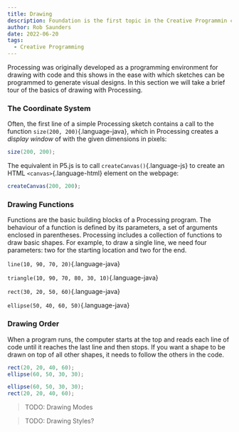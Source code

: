 ```yaml
---
title: Drawing
description: Foundation is the first topic in the Creative Programmin course.
author: Rob Saunders
date: 2022-06-20
tags:
  - Creative Programming
---
```


Processing was originally developed as a programming environment for drawing with code and this shows in the ease with which sketches can be programmed to generate visual designs. In this section we will take a brief tour of the basics of drawing with Processing.

### The Coordinate System
Often, the first line of a simple Processing sketch contains a call to the function `size(200, 200)`{.language-java}, which in Processing creates a _display window_ of with the given dimensions in pixels:  
```java
size(200, 200);
```

The equivalent in P5.js is to call `createCanvas()`{.language-js} to create an HTML `<canvas>`{.language-html} element on the webpage:
```js
createCanvas(200, 200);
```

### Drawing Functions
Functions are the basic building blocks of a Processing program. The behaviour of a function is defined by its parameters, a set of arguments enclosed in parentheses. Processing includes a collection of functions to draw basic shapes. For example, to draw a single line, we need four parameters: two for the starting location and two for the end.

<div id="line_sketch_container"></div>

`line(10, 90, 70, 20)`{.language-java}

<script>
  const line_sketch = p => {
    p.setup = function() {
      p.createCanvas(100, 100);
      p.background(255 - 32);
      p.line(10, 90, 70, 20);
    };
  };
  new p5(line_sketch, "line_sketch_container");
</script>

<div id="triangle_sketch_container"></div>

`triangle(10, 90, 70, 80, 30, 10)`{.language-java}

<script>
  const triangle_sketch = p => {
    p.setup = function() {
      p.createCanvas(100, 100);
      p.background(255 - 32);
      p.triangle(10, 90, 70, 80, 30, 10);
    };
  };
  new p5(triangle_sketch, "triangle_sketch_container");
</script>

<div id="rect_sketch_container"></div>

`rect(30, 20, 50, 60)`{.language-java}

<script>
  const rect_sketch = p => {
    p.setup = function() {
      p.createCanvas(100, 100);
      p.background(255 - 32);
      p.rect(30, 20, 50, 60);
    };
  };
  new p5(rect_sketch, "rect_sketch_container");
</script>

<div id="ellipse_sketch_container"></div>

`ellipse(50, 40, 60, 50)`{.language-java}

<script>
  const ellipse_sketch = p => {
    p.setup = function() {
      p.createCanvas(100, 100);
      p.background(255 - 32);
      p.ellipse(50, 40, 60, 50);
    };
  };
  new p5(ellipse_sketch, "ellipse_sketch_container");
</script>

### Drawing Order
When a program runs, the computer starts at the top and reads each line of code until it reaches the last line and then stops. If you want a shape to be drawn on top of all other shapes, it needs to follow the others in the code.

```java
rect(20, 20, 40, 60);
ellipse(60, 50, 30, 30);
```

<div id="order_sketch1_container"></div>
<script>
  const order_sketch1 = p => {
    p.setup = function() {
      p.createCanvas(100, 100);
      p.background(255 - 32);
      p.rect(20, 20, 40, 60);
      p.ellipse(60, 50, 30, 30);
    };
  };
  new p5(order_sketch1, "order_sketch1_container");
</script>

```java
ellipse(60, 50, 30, 30);
rect(20, 20, 40, 60);
```

<div id="order_sketch2_container"></div>
<script>
  const order_sketch2 = p => {
    p.setup = function() {
      p.createCanvas(100, 100);
      p.background(255 - 32);
      p.ellipse(60, 50, 30, 30);
      p.rect(20, 20, 40, 60);
    };
  };
  new p5(order_sketch2, "order_sketch2_container");
</script>

> TODO: Drawing Modes

> TODO: Drawing Styles?
